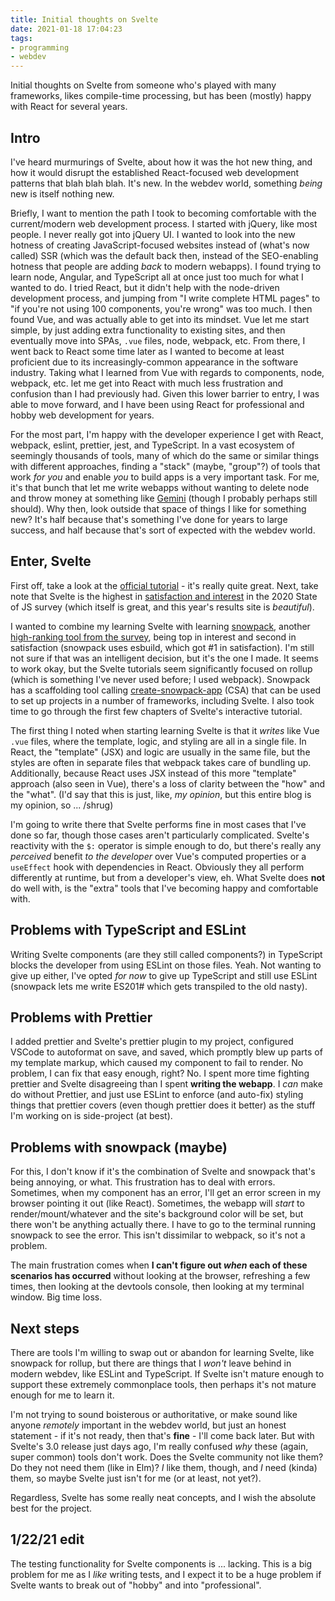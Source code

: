 ```yaml
---
title: Initial thoughts on Svelte
date: 2021-01-18 17:04:23
tags:
- programming
- webdev
---
```


Initial thoughts on Svelte from someone who's played with many frameworks, likes compile-time processing, but has been (mostly) happy with React for several years.

<!-- more -->

## Intro

I've heard murmurings of Svelte, about how it was the hot new thing, and how it would disrupt the established React-focused web development patterns that blah blah blah. It's new. In the webdev world, something _being_ new is itself nothing new.

Briefly, I want to mention the path I took to becoming comfortable with the current/modern web development process. I started with jQuery, like most people. I never really got into jQuery UI. I wanted to look into the new hotness of creating JavaScript-focused websites instead of (what's now called) SSR (which was the default back then, instead of the SEO-enabling hotness that people are adding _back_ to modern webapps). I found trying to learn node, Angular, and TypeScript all at once just too much for what I wanted to do. I tried React, but it didn't help with the node-driven development process, and jumping from "I write complete HTML pages" to "if you're not using 100 components, you're wrong" was too much. I then found Vue, and was actually able to get into its mindset. Vue let me start simple, by just adding extra functionality to existing sites, and then eventually move into SPAs, `.vue` files, node, webpack, etc. From there, I went back to React some time later as I wanted to become at least proficient due to its increasingly-common appearance in the software industry. Taking what I learned from Vue with regards to components, node, webpack, etc. let me get into React with much less frustration and confusion than I had previously had. Given this lower barrier to entry, I was able to move forward, and I have been using React for professional and hobby web development for years.

For the most part, I'm happy with the developer experience I get with React, webpack, eslint, prettier, jest, and TypeScript. In a vast ecosystem of seemingly thousands of tools, many of which do the same or similar things with different approaches, finding a "stack" (maybe, "group"?) of tools that work _for you_ and enable _you_ to build apps is a very important task. For me, it's that bunch that let me write webapps without wanting to delete node and throw money at something like [Gemini](https://gemini.circumlunar.space/) (though I probably perhaps still should). Why then, look outside that space of things I like for something new? It's half because that's something I've done for years to large success, and half because that's sort of expected with the webdev world.

## Enter, Svelte

First off, take a look at the [official tutorial](https://svelte.dev/tutorial) - it's really quite great. Next, take note that Svelte is the highest in [satisfaction and interest](https://2020.stateofjs.com/en-US/technologies/front-end-frameworks/) in the 2020 State of JS survey (which itself is great, and this year's results site is _beautiful_).

I wanted to combine my learning Svelte with learning [snowpack](https://www.snowpack.dev/), another [high-ranking tool from the survey](https://2020.stateofjs.com/en-US/technologies/build-tools/), being top in interest and second in satisfaction (snowpack uses esbuild, which got #1 in satisfaction). I'm still not sure if that was an intelligent decision, but it's the one I made. It seems to work okay, but the Svelte tutorials seem significantly focused on rollup (which is something I've never used before; I used webpack). Snowpack has a scaffolding tool calling [create-snowpack-app](https://github.com/snowpackjs/snowpack/tree/main/create-snowpack-app/cli) (CSA) that can be used to set up projects in a number of frameworks, including Svelte. I also took time to go through the first few chapters of Svelte's interactive tutorial.

The first thing I noted when starting learning Svelte is that it _writes_ like Vue `.vue` files, where the template, logic, and styling are all in a single file. In React, the "template" (JSX) and logic are usually in the same file, but the styles are often in separate files that webpack takes care of bundling up. Additionally, because React uses JSX instead of this more "template" approach (also seen in Vue), there's a loss of clarity between the "how" and the "what". (I'd say that this is just, like, _my opinion_, but this entire blog is my opinion, so ... /shrug)

I'm going to write there that Svelte performs fine in most cases that I've done so far, though those cases aren't particularly complicated. Svelte's reactivity with the `$:` operator is simple enough to do, but there's really any _perceived_ benefit _to the developer_ over Vue's computed properties or a `useEffect` hook with dependencies in React. Obviously they all perform differently at runtime, but from a developer's view, eh. What Svelte does **not** do well with, is the "extra" tools that I've becoming happy and comfortable with.

## Problems with TypeScript and ESLint

Writing Svelte components (are they still called components?) in TypeScript blocks the developer from using ESLint on those files. Yeah. Not wanting to give up either, I've opted _for now_ to give up TypeScript and still use ESLint (snowpack lets me write ES201# which gets transpiled to the old nasty).

## Problems with Prettier

I added prettier and Svelte's prettier plugin to my project, configured VSCode to autoformat on save, and saved, which promptly blew up parts of my template markup, which caused my component to fail to render. No problem, I can fix that easy enough, right? No. I spent more time fighting prettier and Svelte disagreeing than I spent **writing the webapp**. I _can_ make do without Prettier, and just use ESLint to enforce (and auto-fix) styling things that prettier covers (even though prettier does it better) as the stuff I'm working on is side-project (at best).

## Problems with snowpack (maybe)

For this, I don't know if it's the combination of Svelte and snowpack that's being annoying, or what. This frustration has to deal with errors. Sometimes, when my component has an error, I'll get an error screen in my browser pointing it out (like React). Sometimes, the webapp will _start_ to render/mount/whatever and the site's background color will be set, but there won't be anything actually there. I have to go to the terminal running snowpack to see the error. This isn't dissimilar to webpack, so it's not a problem.

The main frustration comes when **I can't figure out _when_ each of these scenarios has occurred** without looking at the browser, refreshing a few times, then looking at the devtools console, then looking at my terminal window. Big time loss.

## Next steps

There are tools I'm willing to swap out or abandon for learning Svelte, like snowpack for rollup, but there are things that I _won't_ leave behind in modern webdev, like ESLint and TypeScript. If Svelte isn't mature enough to support these extremely commonplace tools, then perhaps it's not mature enough for me to learn it.

I'm not trying to sound boisterous or authoritative, or make sound like anyone _remotely_ important in the webdev world, but just an honest statement - if it's not ready, then that's **fine** - I'll come back later. But with Svelte's 3.0 release just days ago, I'm really confused _why_ these (again, super common) tools don't work. Does the Svelte community not like them? Do they not need them (like in Elm)? _I_ like them, though, and _I_ need (kinda) them, so maybe Svelte just isn't for me (or at least, not yet?).

Regardless, Svelte has some really neat concepts, and I wish the absolute best for the project.

## 1/22/21 edit

The testing functionality for Svelte components is ... lacking. This is a big problem for me as I _like_ writing tests, and I expect it to be a huge problem if Svelte wants to break out of "hobby" and into "professional".
